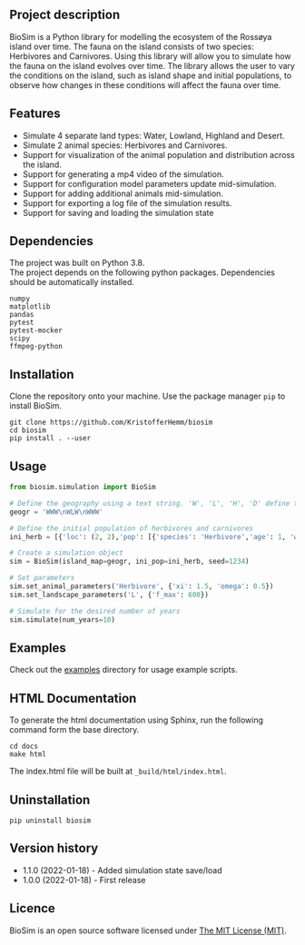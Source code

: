 ## Project description

BioSim is a Python library for modelling the ecosystem of the Rossøya island over time. 
The fauna on the island consists of two species: Herbivores and Carnivores. 
Using this library will allow you to simulate how the fauna on the island evolves over time. 
The library allows the user to vary the conditions on the island, such as island shape and 
initial populations, to observe how changes in these conditions will affect the fauna over time.

## Features
* Simulate 4 separate land types: Water, Lowland, Highland and Desert.
* Simulate 2 animal species: Herbivores and Carnivores.
* Support for visualization of the animal population and distribution across the island.
* Support for generating a mp4 video of the simulation.
* Support for configuration model parameters update mid-simulation.
* Support for adding additional animals mid-simulation.
* Support for exporting a log file of the simulation results.
* Support for saving and loading the simulation state


## Dependencies
The project was built on Python 3.8.  
The project depends on the following python packages. 
Dependencies should be automatically installed.
```
numpy
matplotlib
pandas
pytest
pytest-mocker
scipy
ffmpeg-python
```

## Installation

Clone the repository onto your machine. 
Use the package manager `pip` to install BioSim.

```shell
git clone https://github.com/KristofferHemm/biosim
cd biosim
pip install . --user
```

## Usage

```python
from biosim.simulation import BioSim

# Define the geography using a text string. 'W', 'L', 'H', 'D' define the different land types
geogr = 'WWW\nWLW\nWWW'

# Define the initial population of herbivores and carnivores
ini_herb = [{'loc': (2, 2),'pop': [{'species': 'Herbivore','age': 1, 'weight': 20} for _ in range(50)]}]

# Create a simulation object
sim = BioSim(island_map=geogr, ini_pop=ini_herb, seed=1234)

# Set parameters
sim.set_animal_parameters('Herbivore', {'xi': 1.5, 'omega': 0.5})
sim.set_landscape_parameters('L', {'f_max': 600})

# Simulate for the desired number of years
sim.simulate(num_years=10)
```
## Examples
Check out the [examples](https://github.com/KristofferHemm/biosim/tree/main/examples)
directory for usage example scripts. 


## HTML Documentation

To generate the html documentation using Sphinx, run the following command form the base directory.
```
cd docs
make html
```
The index.html file will be built at `_build/html/index.html`.


## Uninstallation

```shell
pip uninstall biosim
```

## Version history
* 1.1.0 (2022-01-18) - Added simulation state save/load
* 1.0.0 (2022-01-18) - First release

## Licence
BioSim is an open source software licensed under [The MIT License (MIT)](https://choosealicense.com/licenses/mit/).
